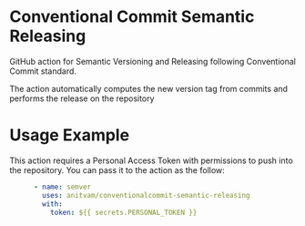 # Conventional Commit Semantic Releasing
GitHub action for Semantic Versioning and Releasing following Conventional Commit standard.

The action automatically computes the new version tag from commits and performs the release on the repository

# Usage Example
This action requires a Personal Access Token with permissions to push into the repository. You can pass it to the action as the follow:

```yaml
      - name: semver
        uses: anitvam/conventionalcommit-semantic-releasing
        with:
          token: ${{ secrets.PERSONAL_TOKEN }}
```



